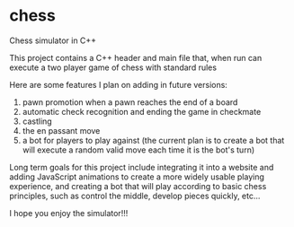 # chess
Chess simulator in C++

This project contains a C++ header and main file that, when run can execute a two player game of chess with standard rules

Here are some features I plan on adding in future versions:

1) pawn promotion when a pawn reaches the end of a board
2) automatic check recognition and ending the game in checkmate
3) castling
4) the en passant move
5) a bot for players to play against (the current plan is to create a bot that will execute a random valid move each time it is the bot's turn)

Long term goals for this project include integrating it into a website and adding JavaScript animations to create a more widely usable playing experience, and creating a bot that will play according to basic chess principles, such as control the middle, develop pieces quickly, etc...

I hope you enjoy the simulator!!!
